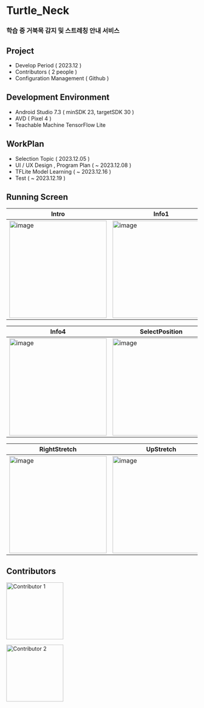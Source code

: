 # Turtle_Neck

### 학습 중 거북목 감지 및 스트레칭 안내 서비스

## Project
- Develop Period ( 2023.12 )
- Contributors ( 2 people )
- Configuration Management ( Github )

## Development Environment
- Android Studio 7.3 ( minSDK 23, targetSDK 30 )
- AVD ( Pixel 4 )
- Teachable Machine TensorFlow Lite

## WorkPlan
- Selection Topic ( 2023.12.05 )
- UI / UX Design , Program Plan ( ~ 2023.12.08 )
- TFLite Model Learning ( ~ 2023.12.16 )
- Test ( ~ 2023.12.19 )

## Running Screen
| Intro             | Info1             | Info2            | Info3            |
|-------------------------|-------------------------|-------------------------|-------------------------|
| <img width="256" alt="image" src="https://github.com/Seong-A/Turtle_Neck/assets/83965377/1c4fb855-09fc-4a67-ab3e-f1c92c3a2ac8"> | <img width="256" alt="image" src="https://github.com/Seong-A/Turtle_Neck/assets/83965377/6269459c-f026-4429-8e0d-f314864604cc"> | <img width="257" alt="image" src="https://github.com/Seong-A/Turtle_Neck/assets/83965377/65defb4d-d80f-4650-a2eb-1c83ef51b1a3"> | <img width="256" alt="image" src="https://github.com/Seong-A/Turtle_Neck/assets/83965377/36003acc-cff7-4fd8-ba6a-2195a43c7905"> |

| Info4             | SelectPosition             | Turtle_Neck            | LeftStretch            |
|-------------------------|-------------------------|-------------------------|-------------------------|
| <img width="256" alt="image" src="https://github.com/Seong-A/Turtle_Neck/assets/83965377/1e8f336d-d833-433f-b430-33bc4b11109b"> | <img width="256" alt="image" src="https://github.com/Seong-A/Turtle_Neck/assets/83965377/47b6cfea-7e7e-44ff-8bd9-e683b6adbd3e"> | <img width="257" alt="image" src="https://github.com/Seong-A/Turtle_Neck/assets/83965377/8f60773f-cbad-4b3f-a398-2dcd3c6c2db2"> | <img width="256" alt="image" src="https://github.com/Seong-A/Turtle_Neck/assets/83965377/88b75095-43d7-46de-9595-fe36de5eb755"> |

| RightStretch             | UpStretch             | Success            |
|-------------------------|-------------------------|-------------------------|
| <img width="256" alt="image" src="https://github.com/Seong-A/Turtle_Neck/assets/83965377/a811fd31-486c-4c3a-be47-2f2603831b8d"> | <img width="256" alt="image" src="https://github.com/Seong-A/Turtle_Neck/assets/83965377/f64a7c04-5a01-45ab-960d-51d17568b19e"> | <img width="257" alt="image" src="https://github.com/Seong-A/Turtle_Neck/assets/83965377/f06129f1-341e-4403-8719-1462da58587f"> |






## Contributors

[<img width="150" alt="Contributor 1" src="https://github.com/Seong-A/Turtle_Neck/assets/83965377/a08c8569-7f22-46c8-ba23-7e5318d642ba">](https://github.com/Seong-A)

[<img width="150" alt="Contributor 2" src="https://github.com/Seong-A/Turtle_Neck/assets/83965377/90fb63f4-35f6-48e3-ab4b-607d80a1ee36">](https://github.com/kyungchan0616)
